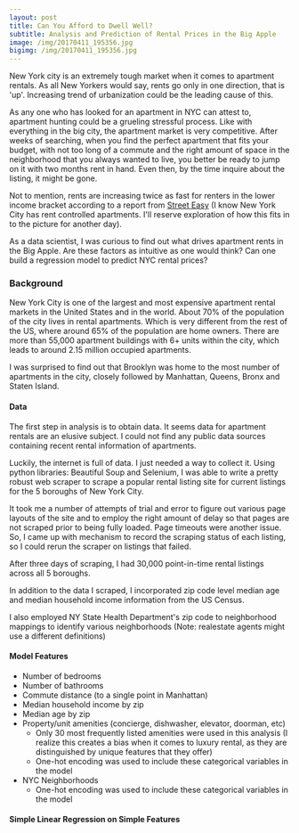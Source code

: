 ```yaml
---
layout: post
title: Can You Afford to Dwell Well?
subtitle: Analysis and Prediction of Rental Prices in the Big Apple
image: /img/20170411_195356.jpg
bigimg: /img/20170411_195356.jpg
---
```


New York city is an extremely tough market when it comes to apartment rentals. As all New Yorkers would say, rents go only in one direction, that is 'up'. Increasing trend of urbanization could be the leading cause of this.

As any one who has looked for an apartment in NYC can attest to, apartment hunting could be a grueling stressful process. Like with everything in the big city, the apartment market is very competitive. After weeks of searching, when you find the perfect apartment that fits your budget, with not too long of a commute and the right amount of space in the neighborhood that you always wanted to live, you better be ready to jump on it with two months rent in hand. Even then, by the time inquire about the listing, it might be gone.  

Not to mention, rents are increasing twice as fast for renters in the lower income bracket according to a report from [Street Easy](https://ny.curbed.com/2017/8/16/16154956/nyc-rent-prices-wage-increase-comparison) (I know New York City has rent controlled apartments. I'll reserve exploration of how this fits in to the picture for another day).

As a data scientist, I was curious to find out what drives apartment rents in the Big Apple. Are these factors as intuitive as one would think? Can one build a regression model to predict NYC rental prices?

### Background ###
New York City is one of the largest and most expensive apartment rental markets in the United States and in the world. About 70% of the population of the city lives in rental apartments. Which is very different from the rest of the US, where around 65% of the population are home owners. There are more than 55,000 apartment buildings with 6+ units within the city, which leads to around 2.15 million occupied apartments.

I was surprised to find out that Brooklyn was home to the most number of apartments in the city, closely followed by Manhattan, Queens, Bronx and Staten Island.

#### Data ####

The first step in analysis is to obtain data. It seems data for apartment rentals are an elusive subject. I could not find any public data sources containing recent rental information of apartments. 

Luckily, the internet is full of data. I just needed a way to collect it. Using python libraries: Beautiful Soup and Selenium, I was able to write a pretty robust web scraper to scrape a popular rental listing site for current listings for the 5 boroughs of New York City.

It took me a number of attempts of trial and error to figure out various page layouts of the site and to employ the right amount of delay so that pages are not scraped prior to being fully loaded. Page timeouts were another issue. So, I came up with mechanism to record the scraping status of each listing, so I could rerun the scraper on listings that failed. 

After three days of scraping, I had 30,000 point-in-time rental listings across all 5 boroughs.

In addition to the data I scraped, I incorporated zip code level median age and median household income information from the US Census.

I also employed NY State Health Department's zip code to neighborhood mappings to identify various neighborhoods (Note: realestate agents might use a different definitions)

#### Model Features ####

* Number of bedrooms
* Number of bathrooms
* Commute distance (to a single point in Manhattan)
* Median household income by zip
* Median age by zip
* Property/unit amenities (concierge, dishwasher, elevator, doorman, etc)
  - Only 30 most frequently listed amenities were used in this analysis (I realize this creates a bias when it comes to luxury rental, as they are distinguished by unique features that they offer)
  - One-hot encoding was used to include these categorical variables in the model
* NYC Neighborhoods
  - One-hot encoding was used to include these categorical variables in the model

#### Simple Linear Regression on Simple Features ####
